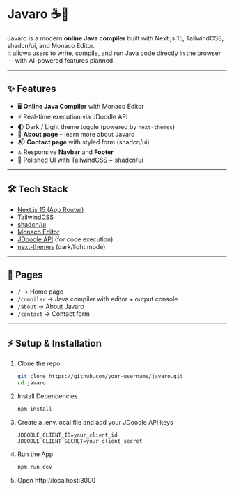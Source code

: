 # Javaro ☕🚀

Javaro is a modern **online Java compiler** built with Next.js 15, TailwindCSS, shadcn/ui, and Monaco Editor.  
It allows users to write, compile, and run Java code directly in the browser — with AI-powered features planned.  

---

## ✨ Features
- 🖥️ **Online Java Compiler** with Monaco Editor  
- ⚡ Real-time execution via JDoodle API  
- 🌓 Dark / Light theme toggle (powered by `next-themes`)  
- 📑 **About page** – learn more about Javaro  
- 📬 **Contact page** with styled form (shadcn/ui)  
- 🔝 Responsive **Navbar** and **Footer**  
- 🎨 Polished UI with TailwindCSS + shadcn/ui  

---

## 🛠️ Tech Stack
- [Next.js 15 (App Router)](https://nextjs.org/)  
- [TailwindCSS](https://tailwindcss.com/)  
- [shadcn/ui](https://ui.shadcn.com/)  
- [Monaco Editor](https://microsoft.github.io/monaco-editor/)  
- [JDoodle API](https://www.jdoodle.com/compiler-api) (for code execution)  
- [next-themes](https://github.com/pacocoursey/next-themes) (dark/light mode)  

---

## 📂 Pages
- `/` → Home page  
- `/compiler` → Java compiler with editor + output console  
- `/about` → About Javaro  
- `/contact` → Contact form  

---

## ⚡ Setup & Installation

1. Clone the repo:
   ```bash
   git clone https://github.com/your-username/javaro.git
   cd javaro
2. Install Dependencies
    ```bash
    npm install

3. Create a .env.local file and add your JDoodle API keys

    ``` env
    JDOODLE_CLIENT_ID=your_client_id
    JDOODLE_CLIENT_SECRET=your_client_secret

4. Run the App
    ```bash 
    npm run dev

5. Open http://localhost:3000